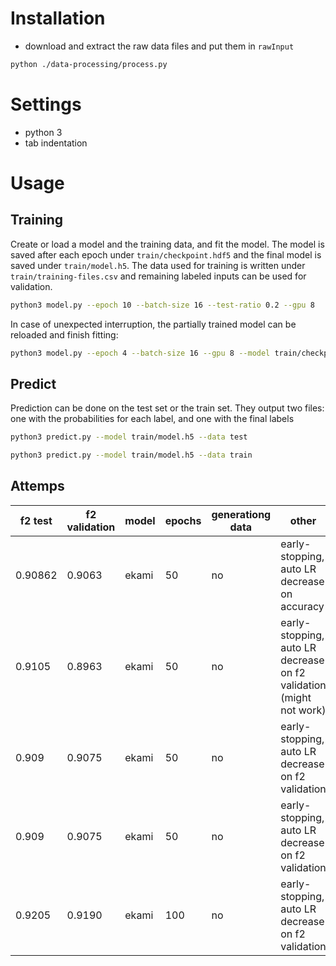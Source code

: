 # Installation
- download and extract the raw data files and put them in `rawInput`
```bash
python ./data-processing/process.py
```

# Settings
- python 3
- tab indentation

# Usage

## Training
Create or load a model and the training data, and fit the model. The model is saved after each epoch under `train/checkpoint.hdf5` and the final model is saved under `train/model.h5`. The data used for training is written under `train/training-files.csv` and remaining labeled inputs can be used for validation.

```bash
python3 model.py --epoch 10 --batch-size 16 --test-ratio 0.2 --gpu 8
```

In case of unexpected interruption, the partially trained model can be reloaded and finish fitting:
```bash
python3 model.py --epoch 4 --batch-size 16 --gpu 8 --model train/checkpoint.hdf5
```

## Predict
Prediction can be done on the test set or the train set. They output two files: one with the probabilities for each label, and one with the final labels
```bash
python3 predict.py --model train/model.h5 --data test
```
```bash
python3 predict.py --model train/model.h5 --data train
```

## Attemps

| f2 test | f2 validation | model | epochs | generationg data | other |
|---|---|---|---|---|---|
| 0.90862 | 0.9063 | ekami | 50 | no | early-stopping, auto LR decrease on accuracy |
| 0.9105 | 0.8963 | ekami | 50 | no | early-stopping, auto LR decrease on f2 validation (might not work) |
| 0.909 | 0.9075 | ekami | 50 | no | early-stopping, auto LR decrease on f2 validation |
| 0.909 | 0.9075 | ekami | 50 | no | early-stopping, auto LR decrease on f2 validation |
| 0.9205 | 0.9190 | ekami | 100 | no | early-stopping, auto LR decrease on f2 validation |
